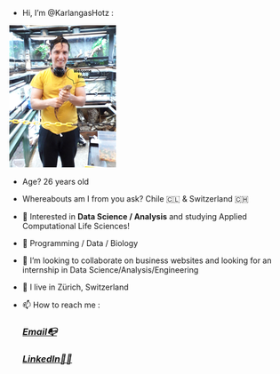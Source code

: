 - Hi, I’m @KarlangasHotz :




 ![photowithiguana](https://github.com/KarlangasHotz/KarlangasHotz/blob/main/urbanjungleedited.jpg)
 
- Age? 26 years old 

- Whereabouts am I from you ask? Chile 🇨🇱  & Switzerland 🇨🇭
 
- 👀 Interested in <strong>Data Science / Analysis</strong> and studying Applied Computational Life Sciences!
 
- 🌱 Programming / Data / Biology
 
- 💞️ I’m looking to collaborate on business websites and looking for an internship in Data Science/Analysis/Engineering
 
- 📍  I live in Zürich, Switzerland
 
- 📫 How to reach me : 
   
   <em><h3>[Email📭](mailto:karlhotzmolina@hotmail.com)</h4></em>
       
   <em><h3>[LinkedIn🧙‍♂️](https://www.linkedin.com/in/karl-hotz-23782b132/)</h4></em>
   
 
     

<!---
KarlangasHotz/KarlangasHotz is a ✨ special ✨ repository because its `README.md` (this file) appears on your GitHub profile.
You can click the Preview link to take a look at your changes.
--->
